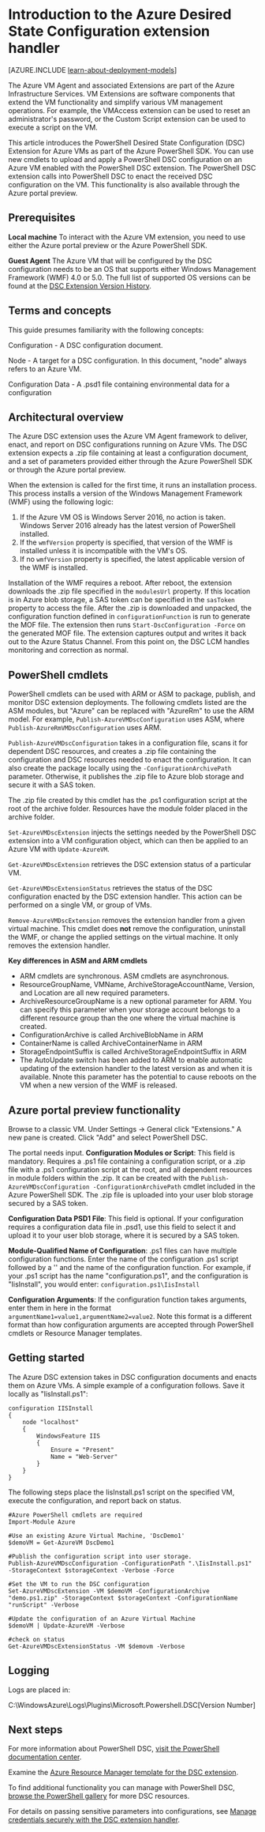 <properties
    pageTitle="Desired State Configuration for Azure Overview | Azure"
    description="Overview for using the Azure extension handler for PowerShell Desired State Configuration. Including prerequisites, architecture, cmdlets.."
    services="virtual-machines-windows"
    documentationcenter=""
    author="zjalexander"
    manager="timlt"
    editor=""
    tags="azure-service-management,azure-resource-manager"
    keywords="" />
<tags
    ms.assetid="bbacbc93-1e7b-4611-a3ec-e3320641f9ba"
    ms.service="virtual-machines-windows"
    ms.devlang="na"
    ms.topic="article"
    ms.tgt_pltfrm="vm-windows"
    ms.workload="na"
    ms.date="09/15/2016"
    wacn.date=""
    ms.author="zachal" />

# Introduction to the Azure Desired State Configuration extension handler
[AZURE.INCLUDE [learn-about-deployment-models](../../includes/learn-about-deployment-models-both-include.md)]

The Azure VM Agent and associated Extensions are part of the Azure Infrastructure Services. VM Extensions are software components that extend the VM functionality and simplify various VM management operations. For example, the VMAccess extension can be used to reset an administrator's password, or the Custom Script extension can be used to execute a script on the VM.

This article introduces the PowerShell Desired State Configuration (DSC) Extension for Azure VMs as part of the Azure PowerShell SDK. You can use new cmdlets to upload and apply a PowerShell DSC configuration on an Azure VM enabled with the PowerShell DSC extension. The PowerShell DSC extension calls into PowerShell DSC to enact the received DSC configuration on the VM. This functionality is also available through the Azure portal preview.

## Prerequisites
**Local machine**
To interact with the Azure VM extension, you need to use either the Azure portal preview or the Azure PowerShell SDK. 

**Guest Agent**
The Azure VM that will be configured by the DSC configuration needs to be an OS that supports either Windows Management Framework (WMF) 4.0 or 5.0. The full list of supported OS versions can be found at the [DSC Extension Version History](https://blogs.msdn.microsoft.com/powershell/2014/11/20/release-history-for-the-azure-dsc-extension/).

## Terms and concepts
This guide presumes familiarity with the following concepts:

Configuration - A DSC configuration document. 

Node - A target for a DSC configuration. In this document, "node" always refers to an Azure VM.

Configuration Data - A .psd1 file containing environmental data for a configuration

## Architectural overview
The Azure DSC extension uses the Azure VM Agent framework to deliver, enact, and report on DSC configurations running on Azure VMs. The DSC extension expects a .zip file containing at least a configuration document, and a set of parameters provided either through the Azure PowerShell SDK or through the Azure portal preview.

When the extension is called for the first time, it runs an installation process. This process installs a version of the Windows Management Framework (WMF) using the following logic:

1. If the Azure VM OS is Windows Server 2016, no action is taken. Windows Server 2016 already has the latest version of PowerShell installed.
2. If the `wmfVersion` property is specified, that version of the WMF is installed unless it is incompatible with the VM's OS.
3. If no `wmfVersion` property is specified, the latest applicable version of the WMF is installed.

Installation of the WMF requires a reboot. After reboot, the extension downloads the .zip file specified in the `modulesUrl` property. If this location is in Azure blob storage, a SAS token can be specified in the `sasToken` property to access the file. After the .zip is downloaded and unpacked, the configuration function defined in `configurationFunction` is run to generate the MOF file. The extension then runs `Start-DscConfiguration -Force` on the generated MOF file. The extension captures output and writes it back out to the Azure Status Channel. From this point on, the DSC LCM handles monitoring and correction as normal. 

## PowerShell cmdlets
PowerShell cmdlets can be used with ARM or ASM to package, publish, and monitor DSC extension deployments. The following cmdlets listed are the ASM modules, but "Azure" can be replaced with "AzureRm" to use the ARM model. For example,  `Publish-AzureVMDscConfiguration` uses ASM, where `Publish-AzureRmVMDscConfiguration` uses ARM. 

`Publish-AzureVMDscConfiguration` takes in a configuration file, scans it for dependent DSC resources, and creates a .zip file containing the configuration and DSC resources needed to enact the configuration. It can also create the package locally using the `-ConfigurationArchivePath` parameter. Otherwise, it publishes the .zip file to Azure blob storage and secure it with a SAS token.

The .zip file created by this cmdlet has the .ps1 configuration script at the root of the archive folder. Resources have the module folder placed in the archive folder. 

`Set-AzureVMDscExtension` injects the settings needed by the PowerShell DSC extension into a VM configuration object, which can then be applied to an Azure VM with `Update-AzureVM`.

`Get-AzureVMDscExtension` retrieves the DSC extension status of a particular VM. 

`Get-AzureVMDscExtensionStatus` retrieves the status of the DSC configuration enacted by the DSC extension handler. This action can be performed on a single VM, or group of VMs.

`Remove-AzureVMDscExtension` removes the extension handler from a given virtual machine. This cmdlet does **not** remove the configuration, uninstall the WMF, or change the applied settings on the virtual machine. It only removes the extension handler. 

**Key differences in ASM and ARM cmdlets**

* ARM cmdlets are synchronous. ASM cmdlets are asynchronous.
* ResourceGroupName, VMName, ArchiveStorageAccountName, Version, and Location are all new required parameters.
* ArchiveResourceGroupName is a new optional parameter for ARM. You can specify this parameter when your storage account belongs to a different resource group than the one where the virtual machine is created.
* ConfigurationArchive is called ArchiveBlobName in ARM
* ContainerName is called ArchiveContainerName in ARM
* StorageEndpointSuffix is called ArchiveStorageEndpointSuffix in ARM
* The AutoUpdate switch has been added to ARM to enable automatic updating of the extension handler to the latest version as and when it is available. Nnote this parameter has the potential to cause reboots on the VM when a new version of the WMF is released. 

## Azure portal preview functionality
Browse to a classic VM. Under Settings -> General click "Extensions." A new pane is created. Click "Add" and select PowerShell DSC.

The portal needs input.
**Configuration Modules or Script**: This field is mandatory. Requires a .ps1 file containing a configuration script, or a .zip file with a .ps1 configuration script at the root, and all dependent resources in module folders within the .zip. It can be created with the `Publish-AzureVMDscConfiguration -ConfigurationArchivePath` cmdlet included in the Azure PowerShell SDK. The .zip file is uploaded into your user blob storage secured by a SAS token. 

**Configuration Data PSD1 File**: This field is optional. If your configuration requires a configuration data file in .psd1, use this field to select it and upload it to your user blob storage, where it is secured by a SAS token. 

**Module-Qualified Name of Configuration**: .ps1 files can have multiple configuration functions. Enter the name of the configuration .ps1 script followed by a  '\' and the name of the configuration function. For example, if your .ps1 script has the name "configuration.ps1", and the configuration is "IisInstall", you would enter: `configuration.ps1\IisInstall`

**Configuration Arguments**: If the configuration function takes arguments, enter them in here in the format `argumentName1=value1,argumentName2=value2`. Note this format is a different format than how configuration arguments are accepted through PowerShell cmdlets or Resource Manager templates. 

## Getting started
The Azure DSC extension takes in DSC configuration documents and enacts them on Azure VMs. A simple example of a configuration follows. Save it locally as "IisInstall.ps1":

    configuration IISInstall 
    { 
        node "localhost"
        { 
            WindowsFeature IIS 
            { 
                Ensure = "Present" 
                Name = "Web-Server"                       
            } 
        } 
    }

The following steps place the IisInstall.ps1 script on the specified VM, execute the configuration, and report back on status.

    #Azure PowerShell cmdlets are required
    Import-Module Azure

    #Use an existing Azure Virtual Machine, 'DscDemo1'
    $demoVM = Get-AzureVM DscDemo1

    #Publish the configuration script into user storage.
    Publish-AzureVMDscConfiguration -ConfigurationPath ".\IisInstall.ps1" -StorageContext $storageContext -Verbose -Force

    #Set the VM to run the DSC configuration
    Set-AzureVMDscExtension -VM $demoVM -ConfigurationArchive "demo.ps1.zip" -StorageContext $storageContext -ConfigurationName "runScript" -Verbose

    #Update the configuration of an Azure Virtual Machine
    $demoVM | Update-AzureVM -Verbose

    #check on status
    Get-AzureVMDscExtensionStatus -VM $demovm -Verbose

## Logging
Logs are placed in:

C:\WindowsAzure\Logs\Plugins\Microsoft.Powershell.DSC\[Version Number]

## Next steps
For more information about PowerShell DSC, [visit the PowerShell documentation center](https://msdn.microsoft.com/powershell/dsc/overview). 

Examine the [Azure Resource Manager template for the DSC extension](/documentation/articles/virtual-machines-windows-extensions-dsc-template/). 

To find additional functionality you can manage with PowerShell DSC, [browse the PowerShell gallery](https://www.powershellgallery.com/packages?q=DscResource&x=0&y=0) for more DSC resources.

For details on passing sensitive parameters into configurations, see [Manage credentials securely with the DSC extension handler](/documentation/articles/virtual-machines-windows-extensions-dsc-credentials/).

